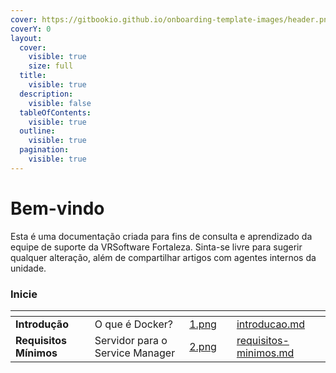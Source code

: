 ```yaml
---
cover: https://gitbookio.github.io/onboarding-template-images/header.png
coverY: 0
layout:
  cover:
    visible: true
    size: full
  title:
    visible: true
  description:
    visible: false
  tableOfContents:
    visible: true
  outline:
    visible: true
  pagination:
    visible: true
---
```


# Bem-vindo

Esta é uma documentação criada para fins de consulta e aprendizado da equipe de suporte da VRSoftware Fortaleza. Sinta-se livre para sugerir qualquer alteração, além de compartilhar artigos com agentes internos da unidade.

### Inicie

<table data-view="cards"><thead><tr><th></th><th></th><th data-hidden data-card-cover data-type="files"></th><th data-hidden></th><th data-hidden data-card-target data-type="content-ref"></th></tr></thead><tbody><tr><td><strong>Introdução</strong></td><td>O que é Docker?</td><td><a href=".gitbook/assets/1.png">1.png</a></td><td></td><td><a href="service-manager/introducao.md">introducao.md</a></td></tr><tr><td><strong>Requisitos Mínimos</strong></td><td>Servidor para o Service Manager</td><td><a href=".gitbook/assets/2.png">2.png</a></td><td></td><td><a href="service-manager/requisitos-minimos.md">requisitos-minimos.md</a></td></tr></tbody></table>
